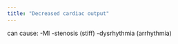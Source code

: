 ```yaml
---
title: "Decreased cardiac output"
---
```

can cause:
-MI
-stenosis (stiff)
-dysrhythmia (arrhythmia)

